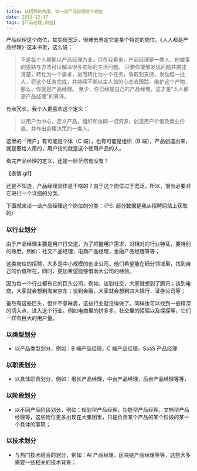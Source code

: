 ```yaml
---
title: 从招聘的角度，谈一谈产品经理这个岗位
date: 2019-12-17
tags: [产品经理,岗位]
---
```


产品经理这个岗位，其实很宽泛，很难去界定它是某个特定的岗位。《人人都是产品经理》这本书里，这么说：

> 不是每个人都能以产品经理为业，但在我看来，产品经理是一类人，他做事的思路与方法可以解决很多实际的生活问题。
> 只要你能够发现问题并描述清楚，转化为一个需求，进而转化为一个任务，争取到支持，发动起一批人，将这个任务完成，并持续不断以主人翁的心态去跟踪、维护这个产物，那么，你就是产品经理。
> 至少，你已经是自己的产品经理，这才是“人人都是产品经理”的真谛。

有点冗长，我个人更喜欢这个定义：

> 以用户为中心，定义产品，组织和协同一切资源，创造用户价值及商业价值，并作出合理决策的一类人。

这里的「用户」有可能是个体（C 端），也有可能是组织（B 端），产品创造出来，就是要给人用的，用户指的就是这个使用产品的人。

看完产品经理的定义，还是一脸茫然有没有？

【表情.gif】

还是不知道，产品经理具体是干啥的？由于这个岗位过于宽泛，所以，很有必要对它进行一个详细的分类。

下面就来谈一谈产品经理这个岗位的分类：（PS. 部分数据是我从招聘网站上获取的）

### 以行业划分

由于产品经理主要是用户打交道，为了把握用户需求，对相对的行业特征，要特别的熟悉。例如：社交产品经理，电商产品经理，金融产品经理等等；

这类岗位的招聘，大多是中小规模的创业公司，他们希望能在细分领域里，找到自己的价值所在，同时，更加希望能够借助大公司的经验。

因为每一个行业都有它的巨头公司，例如，谈到社交，大家就想到了腾讯；谈到电商，大家就会想到淘宝京东；谈到金融，大家就会想到四大银行，证券公司等；

虽然有这些巨头，但并不意味着，这些行业就没得做了。同样也可以找到一些精深的切入点，进入这个行业。例如电商里的拼多多，社交里的陌陌以及探探等，它们一样有巨大的用户量。

### 以类型划分

- 以产品类型划分，例如：B 端产品经理，C 端产品经理，SaaS 产品经理

### 以职责划分

- 以具体职责划分，例如：增长产品经理，中台产品经理，后台产品经理等等，

### 以阶段划分

- 以不同产品阶段划分，例如：规划型产品经理，功能型产品经理，文档型产品经理等，这些岗位更多出现在大集团里，只是负责某个产品的某个阶段的某一个具体的事项；

### 以技术划分

- 与热门技术结合的划分，例如：AI 产品经理，区块链产品经理等等，这些大多需要一些相关的技术背景；
